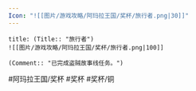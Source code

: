 ```yaml
---
Icon: "![[图片/游戏攻略/阿玛拉王国/奖杯/旅行者.png|30]]"
---
```

```ad-common-bronze-trophy
title: (Title:: "旅行者")
![[图片/游戏攻略/阿玛拉王国/奖杯/旅行者.png|100]]

(Comment:: "已完成盗贼故事线任务。")
```

#阿玛拉王国/奖杯 #奖杯 #奖杯/铜
